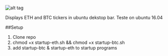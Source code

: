 
![alt tag](https://github.com/jQrgen/ubuntu-coinprice-indicators/master/result.png)

Displays ETH and BTC tickers in ubuntu dekstop bar. Teste on ubuntu 16.04

##Setup
1. Clone repo
2. chmod +x startup-eth.sh && chmod +x startup-btc.sh
3. add startup-btc & startup-eth to startup programs

